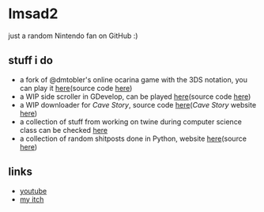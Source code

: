 # Imsad2
just a random Nintendo fan on GitHub :)

## stuff i do
- a fork of @dmtobler's online ocarina game with the 3DS notation, you can play it [here](https://imsad2.github.io/online-ocarina/)(source code [here](https://github.com/imsad2/online-ocarina-3D))
- a WIP side scroller in GDevelop, can be played [here](https://imsad2.itch.io/ninj)(source code [here](https://github.com/imsad2/ninj))
- a WIP downloader for *Cave Story*, source code [here](https://github.com/imsad2/cave-story-downloader)(*Cave Story* website [here](https://www.cavestory.org/))
- a collection of stuff from working on twine during computer science class can be checked [here](https://imsad2.github.io/twinestuff/)
- a collection of random shitposts done in Python, website [here](https://imsad2.github.io/the-useless-collection/)(source [here](https://github.com/imsad2/the-useless-collection))

## links
- [youtube](https://www.youtube.com/channel/UCJNNIz40xVgEDD2fzrfrRaA/featured)
- [my itch](https://imsad2.itch.io/)
